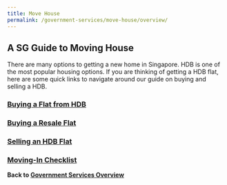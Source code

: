 ```yaml
---
title: Move House
permalink: /government-services/move-house/overview/
---
```


## A SG Guide to Moving House

There are many options to getting a new home in Singapore. HDB is one of the most popular housing options.
If you are thinking of getting a HDB flat, here are some quick links to navigate around our guide on buying and selling a HDB.

### [Buying a Flat from HDB](/government-services/buying-a-hdb/overview/)

### [Buying a Resale Flat](/government-services/buying-a-hdb/resale-overview/)

### [Selling an HDB Flat](/government-services/buying-a-hdb/selling-overview/)

### [Moving-In Checklist](/government-services/buying-a-hdb/move-in/)

**Back to [Government Services Overview](/government-services/overview/)**
